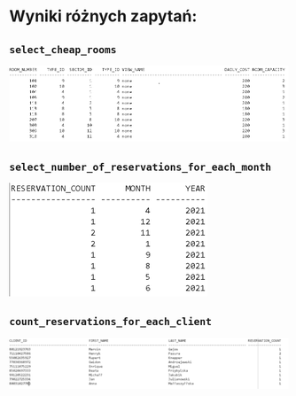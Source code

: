 # Wyniki różnych zapytań:

## `select_cheap_rooms`

![res](pics/select_cheap_rooms_result.png)

## `select_number_of_reservations_for_each_month`

![res](pics/select_number_of_reservations_for_each_month_result.png)

## `count_reservations_for_each_client`

![res](pics/count_reservations_for_each_client_result.png)